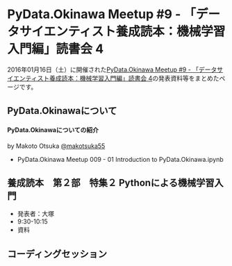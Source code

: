 # PyData.Okinawa Meetup #9 - 「データサイエンティスト養成読本：機械学習入門編」読書会 4

2016年01月16日（土）に開催された[PyData.Okinawa Meetup #9 - 「データサイエンティスト養成読本：機械学習入門編」読書会 4](http://pydataokinawa.connpass.com/event/24769/)の発表資料等をまとめたページです。

## PyData.Okinawaについて

#### PyData.Okinawaについての紹介
by Makoto Otsuka [@makotsuka55](https://twitter.com/makotsuka55)

- PyData.Okinawa Meetup 009 - 01 Introduction to PyData.Okinawa.ipynb

## 養成読本　第２部　特集２ Pythonによる機械学習入門

- 発表者：大塚
- 9:30-10:15
- 資料

## コーディングセッション
